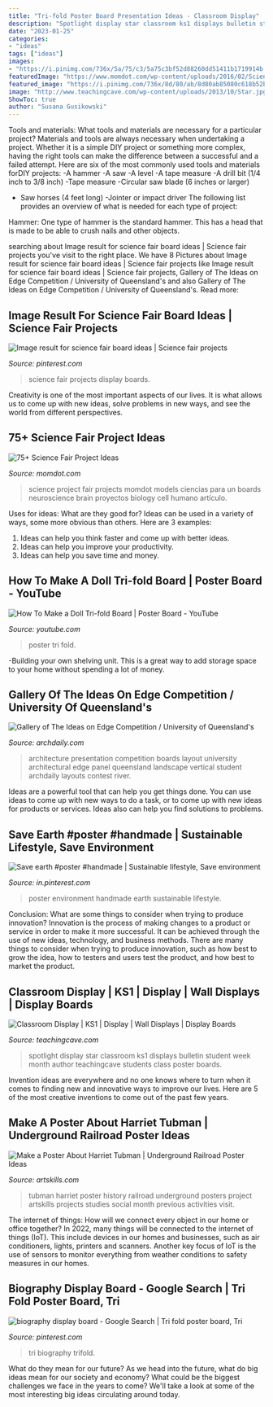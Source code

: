 ```yaml
---
title: "Tri-fold Poster Board Presentation Ideas - Classroom Display"
description: "Spotlight display star classroom ks1 displays bulletin student week month author teachingcave students class poster boards"
date: "2023-01-25"
categories:
- "ideas"
tags: ["ideas"]
images:
- "https://i.pinimg.com/736x/5a/75/c3/5a75c3bf52d88260dd51411b1719914b.jpg"
featuredImage: "https://www.momdot.com/wp-content/uploads/2016/02/Science-Fair-Project-Ideas-35.jpg"
featured_image: "https://i.pinimg.com/736x/8d/80/ab/8d80ab85080c618b52ba5cee79139148.jpg"
image: "http://www.teachingcave.com/wp-content/uploads/2013/10/Star.jpg"
ShowToc: true
author: "Susana Gusikowski"
---
```



Tools and materials: What tools and materials are necessary for a particular project?
Materials and tools are always necessary when undertaking a project. Whether it is a simple DIY project or something more complex, having the right tools can make the difference between a successful and a failed attempt. Here are six of the most commonly used tools and materials forDIY projects:
-A hammer
-A saw
-A level
-A tape measure
-A drill bit (1/4 inch to 3/8 inch) 
-Tape measure 
-Circular saw blade (6 inches or larger) 
- Saw horses (4 feet long)  -Jointer or impact driver 
The following list provides an overview of what is needed for each type of project: 

Hammer: One type of hammer is the standard hammer. This has a head that is made to be able to crush nails and other objects.

	

		
searching about Image result for science fair board ideas | Science fair projects you've visit to the right place. We have 8 Pictures about Image result for science fair board ideas | Science fair projects like Image result for science fair board ideas | Science fair projects, Gallery of The Ideas on Edge Competition / University of Queensland&#039;s and also Gallery of The Ideas on Edge Competition / University of Queensland&#039;s. Read more:
		
    
## Image Result For Science Fair Board Ideas | Science Fair Projects

<img loading=lazy src="https://i.pinimg.com/736x/8d/80/ab/8d80ab85080c618b52ba5cee79139148.jpg" onerror="this.onerror=null;this.src='https://tse1.mm.bing.net/th?id=OIP.bln2IHKdNWmG7qhwWSuGSAHaHQ&amp;pid=15.1';" alt="Image result for science fair board ideas | Science fair projects">

_Source: pinterest.com_

>science fair projects display boards. 

	

Creativity is one of the most important aspects of our lives. It is what allows us to come up with new ideas, solve problems in new ways, and see the world from different perspectives.

    
## 75+ Science Fair Project Ideas

<img loading=lazy src="https://www.momdot.com/wp-content/uploads/2016/02/Science-Fair-Project-Ideas-35.jpg" onerror="this.onerror=null;this.src='https://tse1.mm.bing.net/th?id=OIP.m-Vt8Ecg5lt_1RQExOmRQwHaJ4&amp;pid=15.1';" alt="75+ Science Fair Project Ideas">

_Source: momdot.com_

>science project fair projects momdot models ciencias para un boards neuroscience brain proyectos biology cell humano artículo. 

	

Uses for ideas: What are they good for?
Ideas can be used in a variety of ways, some more obvious than others. Here are 3 examples:
1. Ideas can help you think faster and come up with better ideas.
2. Ideas can help you improve your productivity.    
3. Ideas can help you save time and money.

    
## How To Make A Doll Tri-fold Board | Poster Board - YouTube

<img loading=lazy src="http://i.ytimg.com/vi/VzFvg94Rg-0/maxresdefault.jpg" onerror="this.onerror=null;this.src='https://tse4.mm.bing.net/th?id=OIP.GqnHWS8PpoDlaZ4nB6VB7wHaEK&amp;pid=15.1';" alt="How To Make a Doll Tri-fold Board | Poster Board - YouTube">

_Source: youtube.com_

>poster tri fold. 

	

-Building your own shelving unit. This is a great way to add storage space to your home without spending a lot of money.

    
## Gallery Of The Ideas On Edge Competition / University Of Queensland&#039;s

<img loading=lazy src="https://images.adsttc.com/media/images/55f8/1734/9644/1e13/1300/00b1/large_jpg/parramattaideasonedge_joshspillanerickhillleonmcbride_presentation.jpg?1442322204" onerror="this.onerror=null;this.src='https://tse3.mm.bing.net/th?id=OIP.qRrflxk-RsU3AtjidNitZwHaKf&amp;pid=15.1';" alt="Gallery of The Ideas on Edge Competition / University of Queensland&#039;s">

_Source: archdaily.com_

>architecture presentation competition boards layout university architectural edge panel queensland landscape vertical student archdaily layouts contest river. 

	

Ideas are a powerful tool that can help you get things done. You can use ideas to come up with new ways to do a task, or to come up with new ideas for products or services. Ideas also can help you find solutions to problems.

    
## Save Earth #poster #handmade | Sustainable Lifestyle, Save Environment

<img loading=lazy src="https://i.pinimg.com/736x/80/9c/fa/809cfa31dc70cc7d806ed665c7f439b0.jpg" onerror="this.onerror=null;this.src='https://tse4.mm.bing.net/th?id=OIP.RdLNNJ1jEHKUVrWOwb6XkwHaKh&amp;pid=15.1';" alt="Save earth #poster #handmade | Sustainable lifestyle, Save environment">

_Source: in.pinterest.com_

>poster environment handmade earth sustainable lifestyle. 

	

Conclusion: What are some things to consider when trying to produce innovation?
Innovation is the process of making changes to a product or service in order to make it more successful. It can be achieved through the use of new ideas, technology, and business methods. There are many things to consider when trying to produce innovation, such as how best to grow the idea, how to testers and users test the product, and how best to market the product.

    
## Classroom Display | KS1 | Display | Wall Displays | Display Boards

<img loading=lazy src="http://www.teachingcave.com/wp-content/uploads/2013/10/Star.jpg" onerror="this.onerror=null;this.src='https://tse3.mm.bing.net/th?id=OIP.JSM7LuKsOx9R3LmZ2Li0awHaJ4&amp;pid=15.1';" alt="Classroom Display | KS1 | Display | Wall Displays | Display Boards">

_Source: teachingcave.com_

>spotlight display star classroom ks1 displays bulletin student week month author teachingcave students class poster boards. 

	

Invention ideas are everywhere and no one knows where to turn when it comes to finding new and innovative ways to improve our lives. Here are 5 of the most creative inventions to come out of the past few years.

    
## Make A Poster About Harriet Tubman | Underground Railroad Poster Ideas

<img loading=lazy src="https://artskills.com/UploadedPosterImages/Posters/Zoom/5Po6R3.jpg" onerror="this.onerror=null;this.src='https://tse4.mm.bing.net/th?id=OIP.wtBJEuKi5jQ4maqN78cHdQHaJd&amp;pid=15.1';" alt="Make a Poster About Harriet Tubman | Underground Railroad Poster Ideas">

_Source: artskills.com_

>tubman harriet poster history railroad underground posters project artskills projects studies social month previous activities visit. 

	

The internet of things: How will we connect every object in our home or office together?
In 2022, many things will be connected to the internet of things (IoT). This include devices in our homes and businesses, such as air conditioners, lights, printers and scanners. Another key focus of IoT is the use of sensors to monitor everything from weather conditions to safety measures in our homes.

    
## Biography Display Board - Google Search | Tri Fold Poster Board, Tri

<img loading=lazy src="https://i.pinimg.com/736x/5a/75/c3/5a75c3bf52d88260dd51411b1719914b.jpg" onerror="this.onerror=null;this.src='https://tse1.mm.bing.net/th?id=OIP.q_-yG5J5RpwdBR_ualLJvAAAAA&amp;pid=15.1';" alt="biography display board - Google Search | Tri fold poster board, Tri">

_Source: pinterest.com_

>tri biography trifold. 

	

What do they mean for our future?
As we head into the future, what do big ideas mean for our society and economy? What could be the biggest challenges we face in the years to come? We'll take a look at some of the most interesting big ideas circulating around today.


